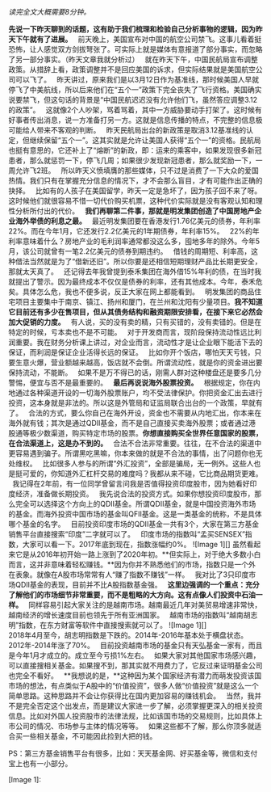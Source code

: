*读完全文大概需要8分钟。*  
  
**先说一下昨天聊到的话题，这有助于我们梳理和检验自己分析事物的逻辑，因为昨天下午就有了进展。**
 
前天晚上，美国宣布对中国的航空公司禁飞。这事儿看着挺恐怖，让人感觉双方剑拔弩张了。可实际上就是媒体有意报道了部分事实，而忽略了另一部分事实。（昨天文章我就分析过）
 
就在昨天下午，中国民航局宣布调整政策。从措辞上看，政策调整并不是回应美国的诉求，但实际结果就是美国航空公司可以飞了。
 
昨天讲过，原来我们是以3月12日作为基准线，那时候美国人早就停飞了中美航线，所以后来他们在“五个一”政策下完全丧失了飞行资格。美国确实说要禁飞，但这句话的背景是“中国民航迟迟没有允许他们飞，虽然答应调整3.12的政策”。
 
这就像2个人吵架，骂着骂着，其中一方威胁要动手打架了。这时候有好事者传出消息，说一方准备打另一方。这就是信息传播的特点，不完整的信息极可能给人带来不客观的判断。
 
昨天民航局出台的新政策是取消3.12基准线的认定，但继续保留“五个一”。这其实就是允许让美国人获得“五个一”的资格。民航局也挺有意思的，它还补上了“熔断”的新政，即：运来的乘客中，如果发现很多新冠患者，那么就惩罚一下，停飞几周；如果很少发现新冠患者，那么就奖励一下，一周允许飞2班。
 
所以昨天义愤填膺的那些媒体，只不过是消费了一下大众的爱国热情。我们只有在掌握充分信息的情况下，才不会那么盲目，才有可能作出正确的抉择。
 
比如有的人孩子在美国留学，昨天一定是急坏了，因为孩子回不来了呀。这时候他们就很容易不惜一切代价购买机票，这种代价实际就是没有客观认知和理性分析所付出的代价。
 
**我们再聊第二件事，那就是明发集团创造了中国房地产企业海外举债的利息之最。**
 
最近明发集团要在香港发行1.76亿美元的债券，年利率22%。而在今年1月，它还发行2.2亿美元的1年期债券，年利率15%。
 
22%的年利率意味着什么？房地产业的毛利润率通常都没这么多，囤地多年的除外。今年5月，该公司就曾有一笔2.2亿美元的债券到期违约。
 
借钱的周期短、利率高，这种借法当然就是为了“借新还旧”。所以你要是还相信短期理财产品比长期更安全，那就太天真了。
 
还记得去年我曾提到泰禾集团在海外借15%年利的债，在当时我就提出了警示。因为最终成本不仅仅是债券的利率，还有其他成本。今年，泰禾危矣。具体怎么危，我也不便多说，反正大家在网上都能看到。
 
明发集团的商品住宅项目主要集中于南京、镇江、扬州和厦门，在兰州和沈阳有少量项目。**我不知道它目前还有多少在售项目，但从其债务结构和融资期限安排看，在接下来它必然会加大促销的力度。**
 
有人说，买的没有卖的精，只有买错的，没有卖错的。但是在特定的时候，亏本卖也不是不可能。
 
对于开发商而言，现阶段保持流动性远比利润重要。我在财务分析课上讲过，对企业而言，流动性才是让企业眼下能活下去的保证，而利润是保证企业活得长远的保证。
 
比如你开个饭店，哪怕天天亏钱，只要生意火爆，营业额越来越高，饭店就不会倒。所谓流动性，就是你的资金进出要保持流动，不能断。
 
如果不是万不得已的话，刚需人群对这种楼盘还是要多几分警惕，便宜与否不是最重要的。
 
**最后再说说海外股票投资。**
 
根据规定，你在内地通过各种渠道开设的一切海外股票账户，均不受法律保护。你把资金汇出去进行投资，这本身就是非法的。所以这是外管局和证监局联合出台的一个政策，早就有了。
 
合法的方式，要么你自己在海外开设，资金也不需要从内地汇出，你本来在海外就有钱；其次是通过QDII基金，而不是自己直接买卖海外股票；或者通过港股通等极少数渠道，购买特定市场的股票。**你想直接购买全世界任意国家的股票，在合法渠道上，这是办不到的。**
 
合法不合法非常重要。往往，在不合法的渠道中更容易遇到骗子。所谓黑吃黑嘛，你本来做的就是不合法的事情，出了问题你也无处维权。
 
比如很多人参与的所谓“外汇投资”，全部是骗局，无一例外。这些人也是挺可爱的，你知道外汇杠杆交易的难度吗？我都从来不碰，它比商品期货更难。
 
我记得在2年前，有一位同学曾留言问我是否值得投资印度股市，因为她看好印度经济，准备做长期投资。
 
我先说合法的投资方式。如果你想投资印度股市，那么完全可以选择这个方向上的QDII基金。所谓QDII基金，就是中国投资海外市场的基金。而海外投资中国市场的基金叫QFII基金。这是一类基金的统称，不是具体哪个基金的名字。
 
目前投资印度市场的QDII基金一共有3个，大家在第三方基金销售平台直接搜索“印度”二字就可以了。
 
印度市场的指数叫“孟买SENSEX”指数，大家可以看一下。2017年底到现在，指数涨幅约0%。
![Image 1][]
虽然看起来它是从2016年初开始一路上涨到了2020年初。**但实际上，对于绝大多数小白而言，这并非意味着轻松赚钱。**因为你并不熟悉他们的市场，指数只是一个外在表象。就像在A股市场常常有人“赚了指数不赚钱”一样。
 
我对比了3只印度市场QDII基金的表现，目前并不比A股指数基金强。
 
**这里边强调的一个重点：充分了解他们的市场细节非常重要，而不是粗略的大方向。这有点像人们投资中石油一样。**
 
同样容易引起大家关注的是越南市场。越南最近几年对美贸易增速非常快，越南经济的增长速度目前也领先于所有亚洲国家。
 
越南市场的指数叫“越南胡志明”指数，在东方财富等软件中直接搜索就可以了。
![Image 1][]
   
2018年4月至今，胡志明指数是下跌的。2014年\-2016年基本处于横盘状态。2012年\-2014年涨了70%。
 
目前投资越南市场的基金只有天弘基金一家有，而且是今年1月才成立的。成立至今亏损1%左右。
 
如果大家对其他国家市场感兴趣，可以直接搜相关基金。如果搜不到，那其实就不用费力了，它反过来证明基金公司也完全不看好。
 
**我想说的是，**这种因为某个国家经济有潜力而萌发投资该国市场的想法，有点类似于A股中的“价值投资”，很多人做“价值投资”就是这么一个简单思路。这种思路并不会让你获得比在国内更加容易的赚钱机会。
 
当然，我并不是完全否定这个出发点，而是建议大家进一步了解，必须掌握更深入的相关投资信息。比如对外国人投资股市的法律法规，比如该国市场的交易规则，比如具体上市公司的情况、市场参与主体的情况等等。
 
如果这些都不了解，那么你顶多就适合买一些相关基金，不可能因此捡到大把的钱。
  
PS：第三方基金销售平台有很多，比如：天天基金网、好买基金等，微信和支付宝上也有一小部分。

[Image 1]: 